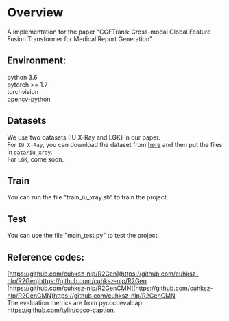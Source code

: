 # Overview
A implementation for the paper "CGFTrans: Cross-modal Global Feature Fusion Transformer for Medical Report Generation"
## Environment:
python 3.6  
pytorch >= 1.7  
torchvision  
opencv-python  
## Datasets
We use two datasets (IU X-Ray and LGK) in our paper.  
For `IU X-Ray`, you can download the dataset from [here](https://drive.google.com/file/d/1c0BXEuDy8Cmm2jfN0YYGkQxFZd2ZIoLg/view?usp=sharing) and then put the files in `data/iu_xray`.  
For `LGK`, come soon.  
## Train
You can run the file "train_iu_xray.sh" to train the project.  
## Test
You can use the file "main_test.py" to test the project. 
## Reference codes:
[https://github.com/cuhksz-nlp/R2Gen](https://github.com/cuhksz-nlp/R2Gen)https://github.com/cuhksz-nlp/R2Gen  
[https://github.com/cuhksz-nlp/R2GenCMN](https://github.com/cuhksz-nlp/R2GenCMN)https://github.com/cuhksz-nlp/R2GenCMN       
The evaluation metrics are from pycocoevalcap: https://github.com/tylin/coco-caption.

